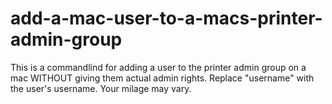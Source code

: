 # add-a-mac-user-to-a-macs-printer-admin-group
This is a commandlind for adding a user to the printer admin group on a mac WITHOUT giving them actual admin rights.  Replace "username" with the user's username.  Your milage may vary.
